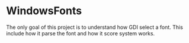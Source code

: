 # WindowsFonts
The only goal of this project is to understand how GDI select a font.
This include how it parse the font and how it score system works.